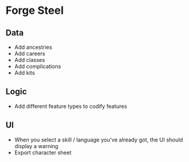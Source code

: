 # Forge Steel

## Data

* Add ancestries
* Add careers
* Add classes
* Add complications
* Add kits

## Logic

* Add different feature types to codify features

## UI

* When you select a skill / language you've already got, the UI should display a warning
* Export character sheet
